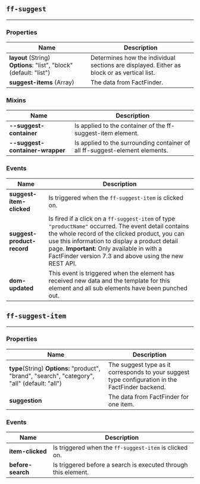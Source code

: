 ## `ff-suggest`
___
### Properties
| Name | Description |
| ---- | ----------- |
| **layout**&nbsp;(String) **Options**:&nbsp;"list", "block" (default: "list")| Determines how the individual sections are displayed. Either as block or as vertical list. |
| **suggest-items**&nbsp;(Array) | The data from FactFinder. |

### Mixins
| Name | Description |
| ---- | ----------- |
| **--suggest-container** | Is applied to the container of the ff-suggest-item element. |
| **--suggest-container-wrapper** | Is applied to the surrounding container of all ff-suggest-element elements. |

### Events
| Name | Description |
| ---- | ----------- |
| **suggest-item-clicked** | Is triggered when the `ff-suggest-item` is clicked on. |
| **suggest-product-record** | Is fired if a click on a `ff-suggest-item` of type `"productName"` occurred. The event detail contains the whole record of the clicked product, you can use this information to display a product detail page. **Important:** Only available in with a FactFinder version 7.3 and above using the new REST API. |
| **dom-updated** | This event is triggered when the element has received new data and the template for this element and all sub elements have been punched out. |

## `ff-suggest-item`
___
### Properties
| Name | Description |
| ---- | ----------- |
| **type**(String)&nbsp;**Options:** "product", "brand", "search", "category", "all" (default: "all") | The suggest type as it corresponds to your suggest type configuration in the FactFinder backend. |
| **suggestion** | The data from FactFinder for one item. |

### Events
| Name | Description |
| ---- | ----------- |
| **item-clicked** | Is triggered when the `ff-suggest-item` is clicked on. |
| **before-search** | Is triggered before a search is executed through this element. |
